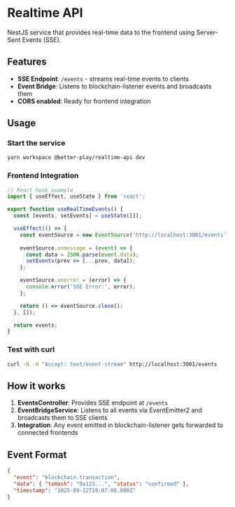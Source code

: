 # Realtime API

NestJS service that provides real-time data to the frontend using Server-Sent Events (SSE).

## Features

- **SSE Endpoint**: `/events` - streams real-time events to clients
- **Event Bridge**: Listens to blockchain-listener events and broadcasts them
- **CORS enabled**: Ready for frontend integration

## Usage

### Start the service
```bash
yarn workspace @better-play/realtime-api dev
```

### Frontend Integration
```typescript
// React hook example
import { useEffect, useState } from 'react';

export function useRealTimeEvents() {
  const [events, setEvents] = useState([]);

  useEffect(() => {
    const eventSource = new EventSource('http://localhost:3001/events');
    
    eventSource.onmessage = (event) => {
      const data = JSON.parse(event.data);
      setEvents(prev => [...prev, data]);
    };

    eventSource.onerror = (error) => {
      console.error('SSE Error:', error);
    };

    return () => eventSource.close();
  }, []);

  return events;
}
```

### Test with curl
```bash
curl -N -H "Accept: text/event-stream" http://localhost:3001/events
```

## How it works

1. **EventsController**: Provides SSE endpoint at `/events`
2. **EventBridgeService**: Listens to all events via EventEmitter2 and broadcasts them to SSE clients
3. **Integration**: Any event emitted in blockchain-listener gets forwarded to connected frontends

## Event Format
```json
{
  "event": "blockchain.transaction",
  "data": { "txHash": "0x123...", "status": "confirmed" },
  "timestamp": "2025-09-12T19:07:06.000Z"
}
```
